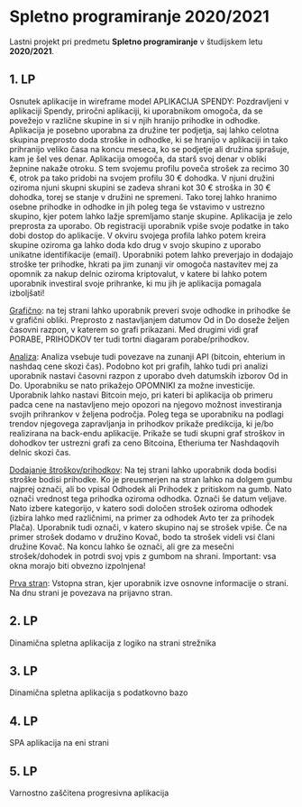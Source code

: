 # Spletno programiranje 2020/2021

Lastni projekt pri predmetu **Spletno programiranje** v študijskem letu **2020/2021**.


## 1. LP

Osnutek aplikacije in wireframe model
APLIKACIJA SPENDY:
Pozdravljeni v aplikaciji Spendy, priročni aplikaciji, ki uporabnikom omogoča, da se povežejo v različne skupine in si v njih hranijo prihodke in odhodke.
Aplikacija je posebno uporabna za družine ter podjetja, saj lahko celotna skupina preprosto doda stroške in odhodke, ki se hranijo v aplikaciji in tako prihranijo veliko
časa na koncu meseca, ko se podjetje ali družina sprašuje, kam je šel ves denar. Aplikacija omogoča, da starš svoj denar v obliki žepnine nakaže otroku. S tem svojemu profilu poveča
strošek za recimo 30 €, otrok pa tako pridobi na svojem profilu 30 € dohodka. V njuni družini oziroma njuni skupni skupini se zadeva shrani kot 30 € stroška in 30 € dohodka, torej se stanje v družini
ne spremeni. Tako torej lahko hranimo osebne prihodke in odhodke in jih poleg tega še vstavimo v ustrezno skupino, kjer potem lahko lažje spremljamo stanje skupine.
Aplikacija je zelo preprosta za uporabo. Ob registraciji uporabnik vpiše svoje podatke in tako dobi dostop do aplikacije. V okviru svojega profila lahko potem kreira skupine oziroma ga 
lahko doda kdo drug v svojo skupino z uporabo unikatne identifikacije (email).
Uporabniki potem lahko preverjajo in dodajajo stroške ter prihodke, hkrati pa jim zunanji vir omogoča nastavitev mej za opomnik za nakup delnic oziroma kriptovalut, v katere bi lahko
potem uporabnik investiral svoje prihranke, ki mu jih je aplikacija pomagala izboljšati!


[Grafično](/public/graphs.html): na tej strani lahko uporabnik preveri svoje odhodke in prihodke še v grafični obliki. Preprosto z nastavljanjem datumov
Od in Do doseže željen časovni razpon, v katerem so grafi prikazani. Med drugimi vidi graf PORABE, PRIHODKOV ter tudi tortni diagaram porabe/prihodkov.

[Analiza](/public/analysis.html): Analiza vsebuje tudi povezave na zunanji API (bitcoin, ehterium in nashdaq cene skozi čas). 
Podobno kot pri grafih, lahko tudi pri analizi uporabnik nastavi časovni razpon z uporabo dveh datumskih izborov Od in Do. Uporabniku se nato prikažejo OPOMNIKI za možne investicije. 
Uporabnik lahko nastavi Bitcoin mejo, pri kateri bi aplikacija ob primeru padca cene na nastavljeno mejo opozori na njegovo možnost investiranja svojih prihrankov v željena področja. 
Poleg tega se uporabniku na podlagi trendov njegovega zapravljanja in prihodkov prikaže predikcija, ki je/bo realizirana na back-endu aplikacije. Prikaže se tudi skupni graf stroškov in dohodkov 
ter ustrezni grafi za ceno Bitcoina, Etheriuma ter Nashdaqovih delnic skozi čas.

[Dodajanje štroškov/prihodkov](/public/add_expenses.html): Na tej strani lahko uporabnik doda bodisi stroške bodisi prihodke. Ko je preusmerjen na stran lahko na dolgem gumbu najprej označi, ali bo vpisal Odhodek ali Prihodek z pritiskom na gumb.
Nato označi vrednost tega prihodka oziroma odhodka. Označi še datum veljave. Nato izbere kategorijo, v katero sodi določen strošek oziroma odhodek (izbira lahko med različnimi, na primer za odhodek Avto ter za prihodek Plača).
Uporabnik tudi označi, v katero skupino naj se strošek vpiše. Če na primer strošek dodamo v družino Kovač, bodo ta strošek videli vsi člani družine Kovač.
Na koncu lahko še označi, ali gre za mesečni strošek/dohodek in potrdi svoj vpis z gumbom na shrani. Important: vsa okna morajo biti obvezno izpolnjena!

[Prva stran](/public/first_page.html): Vstopna stran, kjer uporabnik izve osnovne informacije o strani. Na dnu strani je povezava na prijavno stran.

## 2. LP

Dinamična spletna aplikacija z logiko na strani strežnika


## 3. LP

Dinamična spletna aplikacija s podatkovno bazo


## 4. LP

SPA aplikacija na eni strani


## 5. LP

Varnostno zaščitena progresivna aplikacija